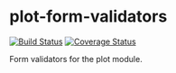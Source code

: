 # plot-form-validators

[![Build Status](https://travis-ci.org/botswana-harvard/plot-form-validators.svg?branch=develop)](https://travis-ci.org/botswana-harvard/plot-form-validators) [![Coverage Status](https://coveralls.io/repos/github/botswana-harvard/plot-form-validators/badge.svg?branch=develop)](https://coveralls.io/github/botswana-harvard/plot-form-validators?branch=develop)

Form validators for the plot module.

